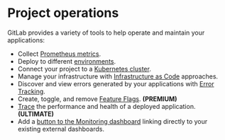 # Project operations

GitLab provides a variety of tools to help operate and maintain
your applications:

- Collect [Prometheus metrics](../integrations/prometheus_library/index.md).
- Deploy to different [environments](../../../ci/environments.md).
- Connect your project to a [Kubernetes cluster](../clusters/index.md).
- Manage your infrastructure with [Infrastructure as Code](../infrastructure/index.md) approaches.
- Discover and view errors generated by your applications with [Error Tracking](error_tracking.md).
- Create, toggle, and remove [Feature Flags](feature_flags.md). **(PREMIUM)**
- [Trace](tracing.md) the performance and health of a deployed application. **(ULTIMATE)**
- Add a [button to the Monitoring dashboard](linking_to_an_external_dashboard.md) linking directly to your existing external dashboards.
